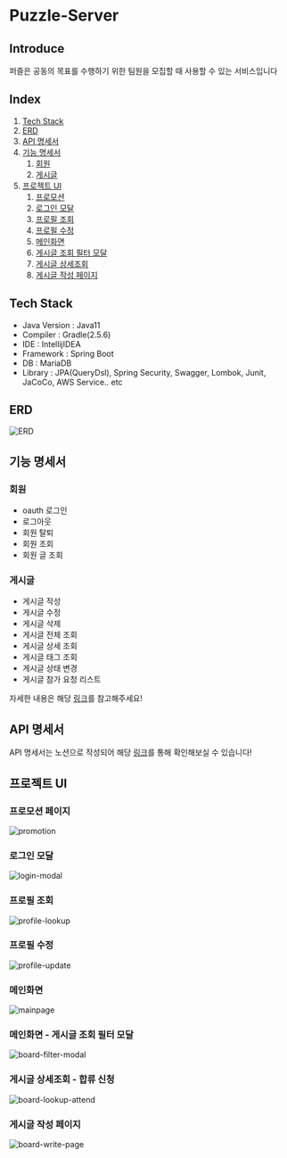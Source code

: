 # Puzzle-Server

## Introduce

퍼즐은 공동의 목표를 수행하기 위한
팀원을 모집할 때 사용할 수 있는 서비스입니다

## Index

1. [Tech Stack](#tech-stack)
2. [ERD](#erd)
3. [API 명세서](#api-명세서)
4. [기능 명세서](#기능-명세서)
    1. [회원](#회원)
    2. [게시글](#게시글)
5. [프로젝트 UI](#프로젝트-ui)
    1. [프로모션](#프로모션-페이지)
    2. [로그인 모달](#로그인-모달)
    3. [프로필 조회](#프로필-조회)
    4. [프로필 수정](#프로필-수정)
    5. [메인화면](#메인화면)
    6. [게시글 조회 필터 모달](#메인화면---게시글-조회-필터-모달)
    7. [게시글 상세조회](#게시글-상세조회---합류-신청)
    8. [게시글 작성 페이지](#게시글-작성-페이지)

## Tech Stack

- Java Version : Java11
- Compiler : Gradle(2.5.6)
- IDE : IntellijIDEA
- Framework : Spring Boot
- DB : MariaDB
- Library : JPA(QueryDsl), Spring Security, Swagger, Lombok, Junit, JaCoCo, AWS Service.. etc

## ERD

![ERD](/src/main/resources/images/erd.png)


## 기능 명세서

### 회원
- oauth 로그인
- 로그아웃
- 회원 탈퇴
- 회원 조회
- 회원 글 조회

### 게시글
- 게시글 작성
- 게시글 수정
- 게시글 삭제
- 게시글 전체 조회
- 게시글 상세 조회
- 게시글 태그 조회
- 게시글 상태 변경
- 게시글 참가 요청 리스트

자세한 내용은 해당 [링크](https://docs.google.com/spreadsheets/d/1gj5E9yI-YTUHkKQe25XOmJePPNLsqJeavXUmPhSPP4Y/edit#gid=0)를 참고해주세요!


## API 명세서

API 명세서는 노션으로 작성되어 해당 [링크](https://honghyunin.notion.site/API-6d4285d9dec94e228fad2ecfc9875172)를 통해 확인해보실 수 있습니다!


## 프로젝트 UI

### 프로모션 페이지

![promotion](/src/main/resources/images/promotion.png)

### 로그인 모달

![login-modal](/src/main/resources/images/login-modal.png)

### 프로필 조회

![profile-lookup](/src/main/resources/images/profile-lookup.png)

### 프로필 수정

![profile-update](/src/main/resources/images/profile-update.png)

### 메인화면

![mainpage](/src/main/resources/images/mainpage.png)

### 메인화면 - 게시글 조회 필터 모달

![board-filter-modal](/src/main/resources/images/board-filter-modal.png)

### 게시글 상세조회 - 합류 신청

![board-lookup-attend](/src/main/resources/images/board-lookup-attend.png)

### 게시글 작성 페이지

![board-write-page](/src/main/resources/images/board-write-page.png)